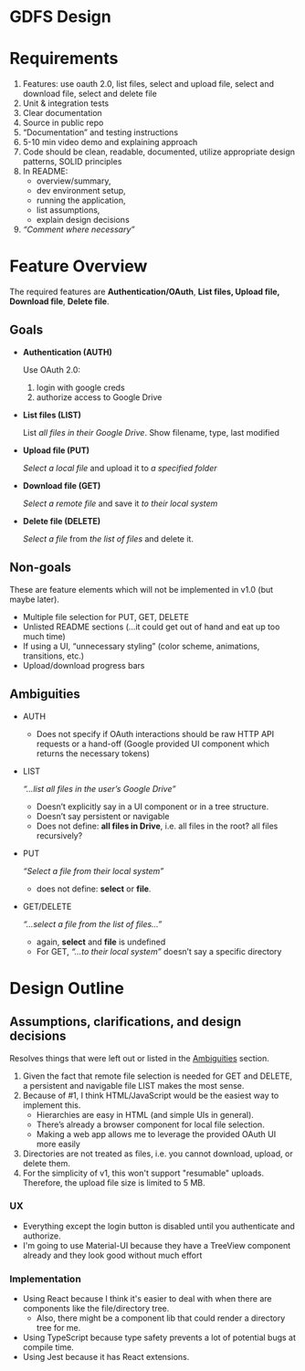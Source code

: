 # GDFS Design

# Requirements

1. Features: use oauth 2.0, list files, select and upload file, select and download file, select and delete file
2. Unit & integration tests
3. Clear documentation
4. Source in public repo
5. “Documentation” and testing instructions
6. 5-10 min video demo and explaining approach
7. Code should be clean, readable, documented, utilize appropriate design patterns, SOLID principles
8. In README:
    - overview/summary,
    - dev environment setup,
    - running the application,
    - list assumptions,
    - explain design decisions
9. *“Comment where necessary”*

# Feature Overview

The required features are **Authentication/OAuth**, **List files, Upload file, Download file**, **Delete file**.

## Goals

- **Authentication (AUTH)**

    Use OAuth 2.0:

    1. login with google creds
    2. authorize access to Google Drive
- **List files (LIST)**

    List *all files in their Google Drive*. Show filename, type, last modified

- **Upload file (PUT)**

    *Select a local file* and upload it to *a specified folder*

- **Download file (GET)**

    *Select a remote file* and save it *to their local system*

- **Delete file (DELETE)**

    *Select a file* from *the list of files* and delete it.


## Non-goals

These are feature elements which will not be implemented in v1.0 (but maybe later).

- Multiple file selection for PUT, GET, DELETE
- Unlisted README sections (…it could get out of hand and eat up too much time)
- If using a UI, “unnecessary styling” (color scheme, animations, transitions, etc.)
- Upload/download progress bars

## Ambiguities

- AUTH
    - Does not specify if OAuth interactions should be raw HTTP API requests or a hand-off (Google provided UI component which returns the necessary tokens)

- LIST

    *“…list all files in the user’s Google Drive”*

    - Doesn’t explicitly say in a UI component or in a tree structure.
    - Doesn’t say persistent or navigable
    - Does not define: **all files in Drive**, i.e. all files in the root? all files recursively?

- PUT

    *“Select a file from their local system”*

    - does not define: **select** or **file**.
- GET/DELETE

    *“…select a file from the list of files…”*

    - again, **select** and **file** is undefined
    - For GET, *“…to their local system”* doesn’t say a specific directory

# Design Outline

## Assumptions, clarifications, and design decisions

Resolves things that were left out or listed in the [Ambiguities](#ambiguities) section.

1. Given the fact that remote file selection is needed for GET and DELETE, a persistent and navigable file LIST makes the most sense.
2. Because of #1, I think HTML/JavaScript would be the easiest way to implement this.
    - Hierarchies are easy in HTML (and simple UIs in general).
    - There’s already a browser component for local file selection.
    - Making a web app allows me to leverage the provided OAuth UI more easily
3. Directories are not treated as files, i.e. you cannot download, upload, or delete them.
4. For the simplicity of v1, this won't support "resumable" uploads. Therefore, the upload file size is limited to 5 MB.

### UX

* Everything except the login button is disabled until you authenticate and authorize.
* I'm going to use Material-UI because they have a TreeView component already and they look good without much effort

### Implementation

* Using React because I think it's easier to deal with when there are components like the file/directory tree.
  * Also, there might be a component lib that could render a directory tree for me.
* Using TypeScript because type safety prevents a lot of potential bugs at compile time.
* Using Jest because it has React extensions.

